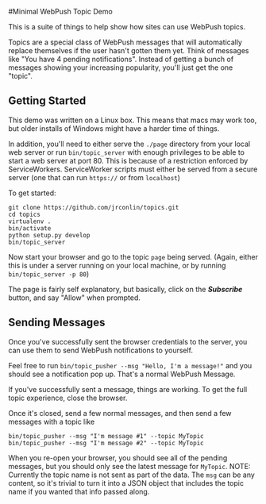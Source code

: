 #Minimal WebPush Topic Demo

This is a suite of things to help show how sites can use WebPush topics.

Topics are a special class of WebPush messages that will automatically replace
themselves if the user hasn't gotten them yet. Think of messages like "You have
4 pending notifications". Instead of getting a bunch of messages showing your
 increasing popularity, you'll just get the one "topic".

## Getting Started

 This demo was written on a Linux box. This means that macs may work too, but
 older installs of Windows might have a harder time of things.

  In addition, you'll need to either serve the `./page` directory from your
  local web server or run `bin/topic_server` with enough privileges to be able
  to start a web server at port 80. This is because of a restriction enforced
  by ServiceWorkers. ServiceWorker scripts must either be served from a
  secure server (one that can run `https://` or from `localhost`)


 To get started:
 ```
git clone https://github.com/jrconlin/topics.git
cd topics
virtualenv .
bin/activate
python setup.py develop
bin/topic_server
```

 Now start your browser and go to the topic `page` being served. (Again,
 either this is under a server running on your local machine, or by running
 `bin/topic_server -p 80`)

 The page is fairly self explanatory, but basically, click on the ***Subscribe***
 button, and say "Allow" when prompted.

## Sending Messages

 Once you've successfully sent the browser credentials to the server, you can
  use them to send WebPush notifications to yourself.

  Feel free to run `bin/topic_pusher --msg "Hello, I'm a message!"` and you
  should see a notification pop up. That's a normal WebPush Message.

  If you've successfully sent a message, things are working. To get the full
  topic experience, close the browser.

  Once it's closed, send a few normal messages, and then send a few
  messages with a topic like
  ```
  bin/topic_pusher --msg "I'm message #1" --topic MyTopic
  bin/topic_pusher --msg "I'm message #2" --topic MyTopic
  ```

  When you re-open your browser, you should see all of the pending messages,
  but you should only see the latest message for `MyTopic`. NOTE: Currently
  the topic name is not sent as part of the data. The `msg` can be any content,
  so it's trivial to turn it into a JSON object that includes the topic name
  if you wanted that info passed along.

